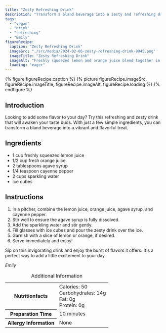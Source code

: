 ```yaml
---
title: "Zesty Refreshing Drink"
description: "Transform a bland beverage into a zesty and refreshing drink with this simple recipe. Fresh lemon and orange juice, combined with a hint of cayenne pepper, create a burst of flavors that will awaken your taste buds."
tags:
  - "vegan"
  - "drink"
  - "refreshing"
  - "Emily"
figureRecipe: 
  caption: "Zesty Refreshing Drink"
  imageSrc: "./src/media/2024-02-06-zesty-refreshing-drink-9945.png"
  imageTitle: "Zesty Refreshing Drink"
  imageAlt: "Freshly squeezed lemon and orange juice blend together in a vibrant, zesty drink, surrounded by shimmering ice cubes for a cool, invigorating sip."
  loading: "eager"
---
```


{% figure figureRecipe.caption %}
{% picture figureRecipe.imageSrc, figureRecipe.imageTitle, figureRecipe.imageAlt, figureRecipe.loading %}
{% endfigure %}

## Introduction

Looking to add some flavor to your day? Try this refreshing and zesty drink that will awaken your taste buds. With just a few simple ingredients, you can transform a bland beverage into a vibrant and flavorful treat.

## Ingredients

- 1 cup freshly squeezed lemon juice
- 1/2 cup fresh orange juice
- 2 tablespoons agave syrup
- 1/4 teaspoon cayenne pepper
- 2 cups sparkling water
- Ice cubes

## Instructions

1. In a pitcher, combine the lemon juice, orange juice, agave syrup, and cayenne pepper.
2. Stir well to ensure the agave syrup is fully dissolved.
3. Add the sparkling water and stir gently.
4. Fill glasses with ice cubes and pour the zesty drink over the ice.
5. Garnish with a slice of lemon or orange, if desired.
6. Serve immediately and enjoy!

Sip on this invigorating drink and enjoy the burst of flavors it offers. It's a perfect way to add a little excitement to your day.

*Emily*

<table><caption class='sr-only'>Additional Information</caption><tr><th>Nutritionfacts</th><td>Calories: 50<br />
Carbohydrates: 14g<br />
Fat: 0g<br />
Protein: 0g&nbsp;</td></tr><tr><th>Preparation Time</th><td>10 minutes&nbsp;</td></tr><tr><th>Allergy Information</th><td>None&nbsp;</td></tr></table>

